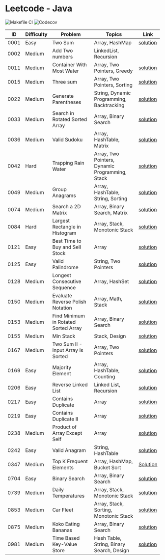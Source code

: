 # Leetcode - Java

![Makefile CI](https://github.com/dksifoua/leetcode/actions/workflows/makefile-ci.yaml/badge.svg)
![Codecov](https://img.shields.io/codecov/c/github/dksifoua/leetcode)

| ID   | Difficulty | Problem                              | Topics                                          | Link                                                            |
|------|------------|--------------------------------------|-------------------------------------------------|-----------------------------------------------------------------|
| 0001 | Easy       | Two Sum                              | Array, HashMap                                  | [solution](./docs/0001-Two-Sum.md)                              |
| 0002 | Medium     | Add Two numbers                      | LinkedList, Recursion                           |                                                                 |
| 0011 | Medium     | Container With Most Water            | Array, Two Pointers, Greedy                     | [solution](./docs/0011-Container-With-Most-Water.md)            |
| 0015 | Medium     | Three sum                            | Array, Two Pointers, Sorting                    | [solution](./docs/0015-Three-Sum.md)                            |
| 0022 | Medium     | Generate Parentheses                 | String, Dynamic Programming, Backtracking       | [solution](./docs/0022-Generate-Parentheses.md)                 |
| 0033 | Medium     | Search in Rotated Sorted Array       | Array, Binary Search                            | [solution](./docs/0033-Search-In-Rotated-Sorted-Array.md)       |
| 0036 | Medium     | Valid Sudoku                         | Array, HashTable, Matrix                        | [solution](./docs/0036-Valid-Sudoku.md)                         |
| 0042 | Hard       | Trapping Rain Water                  | Array, Two Pointers, Dynamic Programming, Stack | [solution](./docs/0042-Trapping-Rain-Water.md)                  |
| 0049 | Medium     | Group Anagrams                       | Array, HashTable, String, Sorting               | [solution](./docs/0049-Group-Anagrams.md )                      |
| 0074 | Medium     | Search a 2D Matrix                   | Array, Binary Search, Matrix                    | [solution](./docs/0074-Search-A-2D-Matrix.md)                   |
| 0084 | Hard       | Largest Rectangle in Histogram       | Array, Stack, Monotonic Stack                   | [solution](./docs/0084-Largest-Rectangle-In-Histogram.md)       |
| 0121 | Easy       | Best Time to Buy and Sell Stock      | Array                                           | [solution](./docs/0121-Best-Time-to-Buy-and-Sell-Stock.md)      |
| 0125 | Easy       | Valid Palindrome                     | String, Two Pointers                            | [solution](./docs/0125-Valid-Palindrome.md)                     |       
| 0128 | Medium     | Longest Consecutive Sequence         | Array, HashSet                                  | [solution](./docs/0128-Longest-Consecutive-Sequence.md)         |
| 0150 | Medium     | Evaluate Reverse Polish Notation     | Array, Math, Stack                              | [solution](./docs/0150-Evaluate-Reverse-Polish-Notation.md)     |
| 0153 | Medium     | Find Minimum in Rotated Sorted Array | Array, Binary Search                            | [solution](./docs/0153-Find-Minimum-In-Rotated-Sorted-Array.md) |
| 0155 | Medium     | Min Stack                            | Stack, Design                                   | [solution](./docs/0155-Min-Stack.md)                            |
| 0167 | Medium     | Two Sum II - Input Array Is Sorted   | Array, Two Pointers                             | [solution](./docs/0167-Two-Sum-II-Array-Is-Sorted.md)           |
| 0169 | Easy       | Majority Element                     | Array, HashTable, Counting                      | [solution](./docs/0169-Majority-Element.md)                     |
| 0206 | Easy       | Reverse Linked List                  | Linked List, Recursion                          | [solution](./docs/0206-Reverse-Linked-List.md)                  |
| 0217 | Easy       | Contains Duplicate                   | Array                                           | [solution](./docs/0217-Contains-Duplicate.md)                   |
| 0219 | Easy       | Contains Duplicate II                | Array                                           | [solution](./docs/0219-Contains-Duplicate-II.md)                |
| 0238 | Medium     | Product of Array Except Self         | Array                                           | [solution](./docs/0238-Product-Of-Array-Except-Self.md)         |
| 0242 | Easy       | Valid Anagram                        | String, HashTable                               | [solution](./docs/0242-Valid-Anagram.md)                        |   
| 0347 | Medium     | Top K Frequent Elements              | Array, HashMap, Bucket Sort                     | [Solution](./docs/0347-Top-K-Frequent-Elements.md)              |
| 0704 | Easy       | Binary Search                        | Array, Binary Search                            | [solution](./docs/0704-Binary-Search.md)                        |
| 0739 | Medium     | Daily Temperatures                   | Array, Stack, Monotonic Stack                   | [solution](./docs/0139-Daily-Temperatures.md)                   |
| 0853 | Medium     | Car Fleet                            | Array, Stack, Sorting, Monotonic Stack          | [solution](./docs/0853-Car-Fleet.md)                            |
| 0875 | Medium     | Koko Eating Bananas                  | Array, Binary Search                            | [solution](./docs/0875-Koko-Eating-Bananas.md)                  |
| 0981 | Medium     | Time Based Key-Value Store           | Hash Table, String, Binary Search, Design       | [solution](./docs/0981-Time-Based-Key-Value-Store.md)           | 